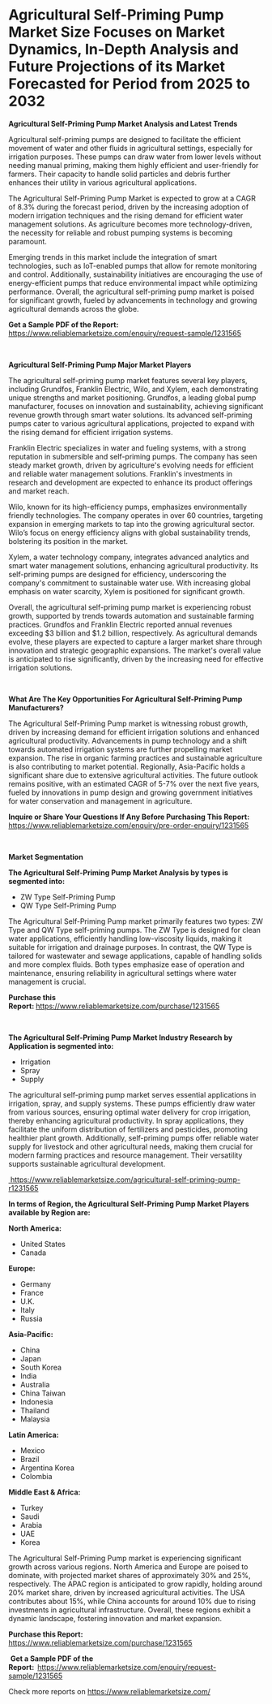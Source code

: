 <p><h1>Agricultural Self-Priming Pump Market Size Focuses on Market Dynamics, In-Depth Analysis and Future Projections of its Market Forecasted for Period from 2025 to 2032</h1></p><p><strong>Agricultural Self-Priming Pump Market Analysis and Latest Trends</strong></p>
<p><p>Agricultural self-priming pumps are designed to facilitate the efficient movement of water and other fluids in agricultural settings, especially for irrigation purposes. These pumps can draw water from lower levels without needing manual priming, making them highly efficient and user-friendly for farmers. Their capacity to handle solid particles and debris further enhances their utility in various agricultural applications.</p><p>The Agricultural Self-Priming Pump Market is expected to grow at a CAGR of 8.3% during the forecast period, driven by the increasing adoption of modern irrigation techniques and the rising demand for efficient water management solutions. As agriculture becomes more technology-driven, the necessity for reliable and robust pumping systems is becoming paramount. </p><p>Emerging trends in this market include the integration of smart technologies, such as IoT-enabled pumps that allow for remote monitoring and control. Additionally, sustainability initiatives are encouraging the use of energy-efficient pumps that reduce environmental impact while optimizing performance. Overall, the agricultural self-priming pump market is poised for significant growth, fueled by advancements in technology and growing agricultural demands across the globe.</p></p>
<p><strong>Get a Sample PDF of the Report:&nbsp;</strong> <a href="https://www.reliablemarketsize.com/enquiry/request-sample/1231565?utm_campaign=1884&utm_medium=2&utm_source=Github&utm_content=ia&utm_term=27022025&utm_id=agricultural-self-priming-pump">https://www.reliablemarketsize.com/enquiry/request-sample/1231565</a></p>
<p>&nbsp;</p>
<p><strong>Agricultural Self-Priming Pump Major Market Players</strong></p>
<p><p>The agricultural self-priming pump market features several key players, including Grundfos, Franklin Electric, Wilo, and Xylem, each demonstrating unique strengths and market positioning. Grundfos, a leading global pump manufacturer, focuses on innovation and sustainability, achieving significant revenue growth through smart water solutions. Its advanced self-priming pumps cater to various agricultural applications, projected to expand with the rising demand for efficient irrigation systems.</p><p>Franklin Electric specializes in water and fueling systems, with a strong reputation in submersible and self-priming pumps. The company has seen steady market growth, driven by agriculture's evolving needs for efficient and reliable water management solutions. Franklin's investments in research and development are expected to enhance its product offerings and market reach.</p><p>Wilo, known for its high-efficiency pumps, emphasizes environmentally friendly technologies. The company operates in over 60 countries, targeting expansion in emerging markets to tap into the growing agricultural sector. Wilo’s focus on energy efficiency aligns with global sustainability trends, bolstering its position in the market.</p><p>Xylem, a water technology company, integrates advanced analytics and smart water management solutions, enhancing agricultural productivity. Its self-priming pumps are designed for efficiency, underscoring the company's commitment to sustainable water use. With increasing global emphasis on water scarcity, Xylem is positioned for significant growth.</p><p>Overall, the agricultural self-priming pump market is experiencing robust growth, supported by trends towards automation and sustainable farming practices. Grundfos and Franklin Electric reported annual revenues exceeding $3 billion and $1.2 billion, respectively. As agricultural demands evolve, these players are expected to capture a larger market share through innovation and strategic geographic expansions. The market's overall value is anticipated to rise significantly, driven by the increasing need for effective irrigation solutions.</p></p>
<p>&nbsp;</p>
<p><strong>What Are The Key Opportunities For Agricultural Self-Priming Pump Manufacturers?</strong></p>
<p><p>The Agricultural Self-Priming Pump market is witnessing robust growth, driven by increasing demand for efficient irrigation solutions and enhanced agricultural productivity. Advancements in pump technology and a shift towards automated irrigation systems are further propelling market expansion. The rise in organic farming practices and sustainable agriculture is also contributing to market potential. Regionally, Asia-Pacific holds a significant share due to extensive agricultural activities. The future outlook remains positive, with an estimated CAGR of 5-7% over the next five years, fueled by innovations in pump design and growing government initiatives for water conservation and management in agriculture.</p></p>
<p><strong>Inquire or Share Your Questions If Any Before Purchasing This Report:</strong> <a href="https://www.reliablemarketsize.com/enquiry/pre-order-enquiry/1231565?utm_campaign=1884&utm_medium=2&utm_source=Github&utm_content=ia&utm_term=27022025&utm_id=agricultural-self-priming-pump">https://www.reliablemarketsize.com/enquiry/pre-order-enquiry/1231565</a></p>
<p>&nbsp;</p>
<p><strong>Market Segmentation</strong></p>
<p><strong>The Agricultural Self-Priming Pump Market Analysis by types is segmented into:</strong></p>
<p><ul><li>ZW Type Self-Priming Pump</li><li>QW Type Self-Priming Pump</li></ul></p>
<p><p>The Agricultural Self-Priming Pump market primarily features two types: ZW Type and QW Type self-priming pumps. The ZW Type is designed for clean water applications, efficiently handling low-viscosity liquids, making it suitable for irrigation and drainage purposes. In contrast, the QW Type is tailored for wastewater and sewage applications, capable of handling solids and more complex fluids. Both types emphasize ease of operation and maintenance, ensuring reliability in agricultural settings where water management is crucial.</p></p>
<p><strong>Purchase this Report:&nbsp;</strong><a href="https://www.reliablemarketsize.com/purchase/1231565?utm_campaign=1884&utm_medium=2&utm_source=Github&utm_content=ia&utm_term=27022025&utm_id=agricultural-self-priming-pump">https://www.reliablemarketsize.com/purchase/1231565</a></p>
<p>&nbsp;</p>
<p><strong>The Agricultural Self-Priming Pump Market Industry Research by Application is segmented into:</strong></p>
<p><ul><li>Irrigation</li><li>Spray</li><li>Supply</li></ul></p>
<p><p>The agricultural self-priming pump market serves essential applications in irrigation, spray, and supply systems. These pumps efficiently draw water from various sources, ensuring optimal water delivery for crop irrigation, thereby enhancing agricultural productivity. In spray applications, they facilitate the uniform distribution of fertilizers and pesticides, promoting healthier plant growth. Additionally, self-priming pumps offer reliable water supply for livestock and other agricultural needs, making them crucial for modern farming practices and resource management. Their versatility supports sustainable agricultural development.</p></p>
<p><a href="https://www.reliablemarketsize.com/agricultural-self-priming-pump-r1231565?utm_campaign=1884&utm_medium=2&utm_source=Github&utm_content=ia&utm_term=27022025&utm_id=agricultural-self-priming-pump">&nbsp;https://www.reliablemarketsize.com/agricultural-self-priming-pump-r1231565</a></p>
<p><strong>In terms of Region, the Agricultural Self-Priming Pump Market Players available by Region are:</strong></p>
<p>
    <p> <strong> North America: </strong>
        <ul>
            <li>United States</li>
            <li>Canada</li>
        </ul>
        </p> 
    <p> <strong> Europe: </strong>
        <ul>
            <li>Germany</li>
            <li>France</li>
            <li>U.K.</li>
            <li>Italy</li>
            <li>Russia</li>
        </ul>
        </p> 
    <p> <strong> Asia-Pacific: </strong>
        <ul>
            <li>China</li>
            <li>Japan</li>
            <li>South Korea</li>
            <li>India</li>
            <li>Australia</li>
            <li>China Taiwan</li>
            <li>Indonesia</li>
            <li>Thailand</li>
            <li>Malaysia</li>
        </ul>
        </p> 
    <p> <strong> Latin America: </strong>
        <ul>
            <li>Mexico</li>
            <li>Brazil</li>
            <li>Argentina Korea</li>
            <li>Colombia</li>
        </ul>
        </p> 
    <p> <strong> Middle East & Africa: </strong>
        <ul>
            <li>Turkey</li>
            <li>Saudi</li>
            <li>Arabia</li>
            <li>UAE</li>
            <li>Korea</li>
        </ul>
    </p>
    </p>
<p><p>The Agricultural Self-Priming Pump market is experiencing significant growth across various regions. North America and Europe are poised to dominate, with projected market shares of approximately 30% and 25%, respectively. The APAC region is anticipated to grow rapidly, holding around 20% market share, driven by increased agricultural activities. The USA contributes about 15%, while China accounts for around 10% due to rising investments in agricultural infrastructure. Overall, these regions exhibit a dynamic landscape, fostering innovation and market expansion.</p></p>
<p><strong>Purchase this Report: </strong><a href="https://www.reliablemarketsize.com/purchase/1231565?utm_campaign=1884&utm_medium=2&utm_source=Github&utm_content=ia&utm_term=27022025&utm_id=agricultural-self-priming-pump">https://www.reliablemarketsize.com/purchase/1231565</a></p>
<p>&nbsp;<strong>Get a Sample PDF of the Report:&nbsp;&nbsp;</strong><a href="https://www.reliablemarketsize.com/enquiry/request-sample/1231565?utm_campaign=1884&utm_medium=2&utm_source=Github&utm_content=ia&utm_term=27022025&utm_id=agricultural-self-priming-pump">https://www.reliablemarketsize.com/enquiry/request-sample/1231565</a></p>
<p><strong></strong></p>
<p>Check more reports on <a href="https://www.reliablemarketsize.com/?utm_campaign=1884&utm_medium=2&utm_source=Github&utm_content=ia&utm_term=27022025&utm_id=agricultural-self-priming-pump">https://www.reliablemarketsize.com/</a></p>